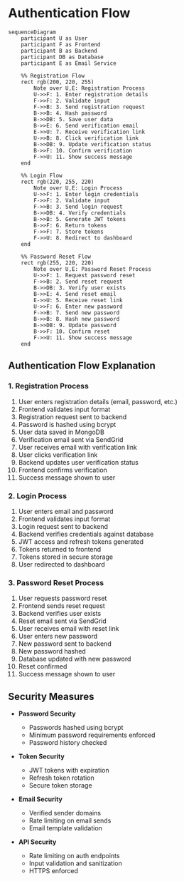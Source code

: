 # Authentication Flow

```mermaid
sequenceDiagram
    participant U as User
    participant F as Frontend
    participant B as Backend
    participant DB as Database
    participant E as Email Service

    %% Registration Flow
    rect rgb(200, 220, 255)
        Note over U,E: Registration Process
        U->>F: 1. Enter registration details
        F->>F: 2. Validate input
        F->>B: 3. Send registration request
        B->>B: 4. Hash password
        B->>DB: 5. Save user data
        B->>E: 6. Send verification email
        E->>U: 7. Receive verification link
        U->>B: 8. Click verification link
        B->>DB: 9. Update verification status
        B->>F: 10. Confirm verification
        F->>U: 11. Show success message
    end

    %% Login Flow
    rect rgb(220, 255, 220)
        Note over U,E: Login Process
        U->>F: 1. Enter login credentials
        F->>F: 2. Validate input
        F->>B: 3. Send login request
        B->>DB: 4. Verify credentials
        B->>B: 5. Generate JWT tokens
        B->>F: 6. Return tokens
        F->>F: 7. Store tokens
        F->>U: 8. Redirect to dashboard
    end

    %% Password Reset Flow
    rect rgb(255, 220, 220)
        Note over U,E: Password Reset Process
        U->>F: 1. Request password reset
        F->>B: 2. Send reset request
        B->>DB: 3. Verify user exists
        B->>E: 4. Send reset email
        E->>U: 5. Receive reset link
        U->>F: 6. Enter new password
        F->>B: 7. Send new password
        B->>B: 8. Hash new password
        B->>DB: 9. Update password
        B->>F: 10. Confirm reset
        F->>U: 11. Show success message
    end
```

## Authentication Flow Explanation

### 1. Registration Process
1. User enters registration details (email, password, etc.)
2. Frontend validates input format
3. Registration request sent to backend
4. Password is hashed using bcrypt
5. User data saved in MongoDB
6. Verification email sent via SendGrid
7. User receives email with verification link
8. User clicks verification link
9. Backend updates user verification status
10. Frontend confirms verification
11. Success message shown to user

### 2. Login Process
1. User enters email and password
2. Frontend validates input format
3. Login request sent to backend
4. Backend verifies credentials against database
5. JWT access and refresh tokens generated
6. Tokens returned to frontend
7. Tokens stored in secure storage
8. User redirected to dashboard

### 3. Password Reset Process
1. User requests password reset
2. Frontend sends reset request
3. Backend verifies user exists
4. Reset email sent via SendGrid
5. User receives email with reset link
6. User enters new password
7. New password sent to backend
8. New password hashed
9. Database updated with new password
10. Reset confirmed
11. Success message shown to user

## Security Measures

- **Password Security**
  - Passwords hashed using bcrypt
  - Minimum password requirements enforced
  - Password history checked

- **Token Security**
  - JWT tokens with expiration
  - Refresh token rotation
  - Secure token storage

- **Email Security**
  - Verified sender domains
  - Rate limiting on email sends
  - Email template validation

- **API Security**
  - Rate limiting on auth endpoints
  - Input validation and sanitization
  - HTTPS enforced 